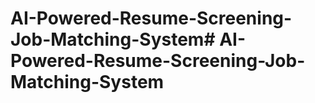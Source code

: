 # AI-Powered-Resume-Screening-Job-Matching-System#   A I - P o w e r e d - R e s u m e - S c r e e n i n g - J o b - M a t c h i n g - S y s t e m  
 